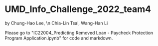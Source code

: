 # UMD_Info_Challenge_2022_team4

by
Chung-Hao Lee, \n
Chia-Lin Tsai,
Wang-Han Li


Please go to "IC22004_Predicting Removed Loan - Paycheck Protection Program Application.ipynb" for code and markdown.
